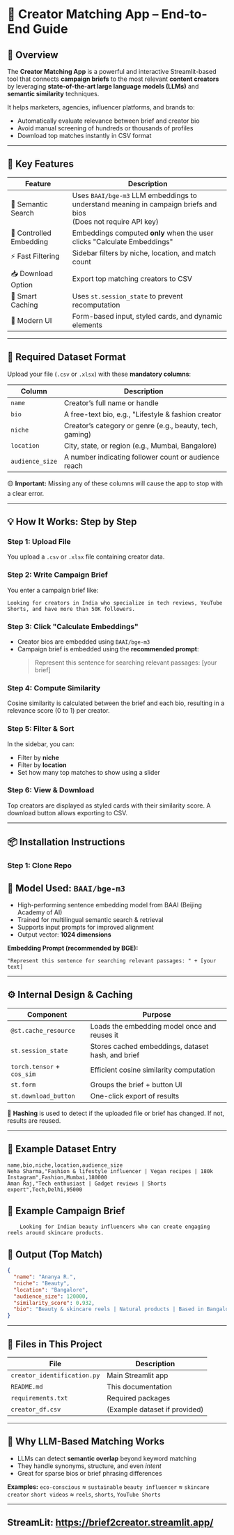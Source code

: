 # 🎯 Creator Matching App – End-to-End Guide

## 📘 Overview

The **Creator Matching App** is a powerful and interactive Streamlit-based tool that connects **campaign briefs** to the most relevant **content creators** by leveraging **state-of-the-art large language models (LLMs)** and **semantic similarity** techniques.

It helps marketers, agencies, influencer platforms, and brands to:

- Automatically evaluate relevance between brief and creator bio
- Avoid manual screening of hundreds or thousands of profiles
- Download top matches instantly in CSV format

---

## 🚀 Key Features

| Feature                 | Description                                                                                                           |
| ----------------------- | --------------------------------------------------------------------------------------------------------------------- |
| 🧠 Semantic Search      | Uses `BAAI/bge-m3` LLM embeddings to understand meaning in campaign briefs and bios<br />(Does not require API key) |
| 🔁 Controlled Embedding | Embeddings computed **only** when the user clicks "Calculate Embeddings"                                       |
| ⚡ Fast Filtering       | Sidebar filters by niche, location, and match count                                                                   |
| 📥 Download Option      | Export top matching creators to CSV                                                                                   |
| 🧠 Smart Caching        | Uses `st.session_state` to prevent recomputation                                                                    |
| 💅 Modern UI            | Form-based input, styled cards, and dynamic elements                                                                  |

---

## 📂 Required Dataset Format

Upload your file (`.csv` or `.xlsx`) with these **mandatory columns**:

| Column            | Description                                               |
| ----------------- | --------------------------------------------------------- |
| `name`          | Creator’s full name or handle                            |
| `bio`           | A free-text bio, e.g., "Lifestyle & fashion creator       |
| `niche`         | Creator’s category or genre (e.g., beauty, tech, gaming) |
| `location`      | City, state, or region (e.g., Mumbai, Bangalore)          |
| `audience_size` | A number indicating follower count or audience reach      |

🟡 **Important:** Missing any of these columns will cause the app to stop with a clear error.

---

## 💡 How It Works: Step by Step

### Step 1: Upload File

You upload a `.csv` or `.xlsx` file containing creator data.

### Step 2: Write Campaign Brief

You enter a campaign brief like:

```
Looking for creators in India who specialize in tech reviews, YouTube Shorts, and have more than 50K followers.
```

### Step 3: Click "Calculate Embeddings"

- Creator bios are embedded using `BAAI/bge-m3`
- Campaign brief is embedded using the **recommended prompt**:
  > Represent this sentence for searching relevant passages: [your brief]
  >

### Step 4: Compute Similarity

Cosine similarity is calculated between the brief and each bio, resulting in a relevance score (0 to 1) per creator.

### Step 5: Filter & Sort

In the sidebar, you can:

- Filter by **niche**
- Filter by **location**
- Set how many top matches to show using a slider

### Step 6: View & Download

Top creators are displayed as styled cards with their similarity score. A download button allows exporting to CSV.

---

## 📦 Installation Instructions

### Step 1: Clone Repo

## 📌 Model Used: `BAAI/bge-m3`

- High-performing sentence embedding model from BAAI (Beijing Academy of AI)
- Trained for multilingual semantic search & retrieval
- Supports input prompts for improved alignment
- Output vector: **1024 dimensions**

**Embedding Prompt (recommended by BGE):**

```text
"Represent this sentence for searching relevant passages: " + [your text]
```

---

## ⚙️ Internal Design & Caching

| Component                      | Purpose                                           |
| ------------------------------ | ------------------------------------------------- |
| `@st.cache_resource`         | Loads the embedding model once and reuses it      |
| `st.session_state`           | Stores cached embeddings, dataset hash, and brief |
| `torch.tensor` + `cos_sim` | Efficient cosine similarity computation           |
| `st.form`                    | Groups the brief + button UI                      |
| `st.download_button`         | One-click export of results                       |

📁 **Hashing** is used to detect if the uploaded file or brief has changed. If not, results are reused.

---

## 🧪 Example Dataset Entry

```csv
name,bio,niche,location,audience_size
Neha Sharma,"Fashion & lifestyle influencer | Vegan recipes | 180k Instagram",Fashion,Mumbai,180000
Aman Raj,"Tech enthusiast | Gadget reviews | Shorts expert",Tech,Delhi,95000
```

## 🧠 Example Campaign Brief

```
	Looking for Indian beauty influencers who can create engaging reels around skincare products.
```

## 📌 Output (Top Match)

```json
{
  "name": "Ananya R.",
  "niche": "Beauty",
  "location": "Bangalore",
  "audience_size": 120000,
  "similarity_score": 0.932,
  "bio": "Beauty & skincare reels | Natural products | Based in Bangalore | 120k strong "
}
```

---

## 📎 Files in This Project

| File                          | Description                   |
| ----------------------------- | ----------------------------- |
| `creator_identification.py` | Main Streamlit app            |
| `README.md`                 | This documentation            |
| `requirements.txt`          | Required packages             |
| `creator_df.csv`            | (Example dataset if provided) |

---

## 🧠 Why LLM-Based Matching Works

- LLMs can detect **semantic overlap** beyond keyword matching
- They handle synonyms, structure, and even *intent*
- Great for sparse bios or brief phrasing differences

**Examples:**
`eco-conscious` ≈ `sustainable`
`beauty influencer` ≈ `skincare creator`
`short videos` ≈ `reels`, `shorts`, `YouTube Shorts`

---
StreamLit: https://brief2creator.streamlit.app/
---
